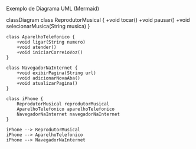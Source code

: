 Exemplo de Diagrama UML (Mermaid)

classDiagram
    class ReprodutorMusical {
        +void tocar()
        +void pausar()
        +void selecionarMusica(String musica)
    }
    
    class AparelhoTelefonico {
        +void ligar(String numero)
        +void atender()
        +void iniciarCorreioVoz()
    }
    
    class NavegadorNaInternet {
        +void exibirPagina(String url)
        +void adicionarNovaAba()
        +void atualizarPagina()
    }

    class iPhone {
        ReprodutorMusical reprodutorMusical
        AparelhoTelefonico aparelhoTelefonico
        NavegadorNaInternet navegadorNaInternet
    }

    iPhone --> ReprodutorMusical
    iPhone --> AparelhoTelefonico
    iPhone --> NavegadorNaInternet

